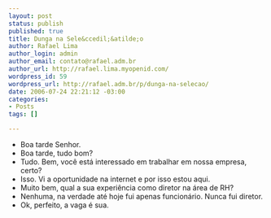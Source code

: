 ```yaml
--- 
layout: post
status: publish
published: true
title: Dunga na Sele&ccedil;&atilde;o
author: Rafael Lima
author_login: admin
author_email: contato@rafael.adm.br
author_url: http://rafael.lima.myopenid.com/
wordpress_id: 59
wordpress_url: http://rafael.adm.br/p/dunga-na-selecao/
date: 2006-07-24 22:21:12 -03:00
categories: 
- Posts
tags: []

---
```

- Boa tarde Senhor.
- Boa tarde, tudo bom?
- Tudo. Bem, voc&ecirc; est&aacute; interessado em trabalhar em nossa empresa, certo?
- Isso. Vi a oportunidade na internet e por isso estou aqui.
- Muito bem, qual a sua experi&ecirc;ncia como diretor na &aacute;rea de RH?
- Nenhuma, na verdade at&eacute; hoje fui apenas funcion&aacute;rio. Nunca fui diretor.
- Ok, perfeito, a vaga &eacute; sua.
